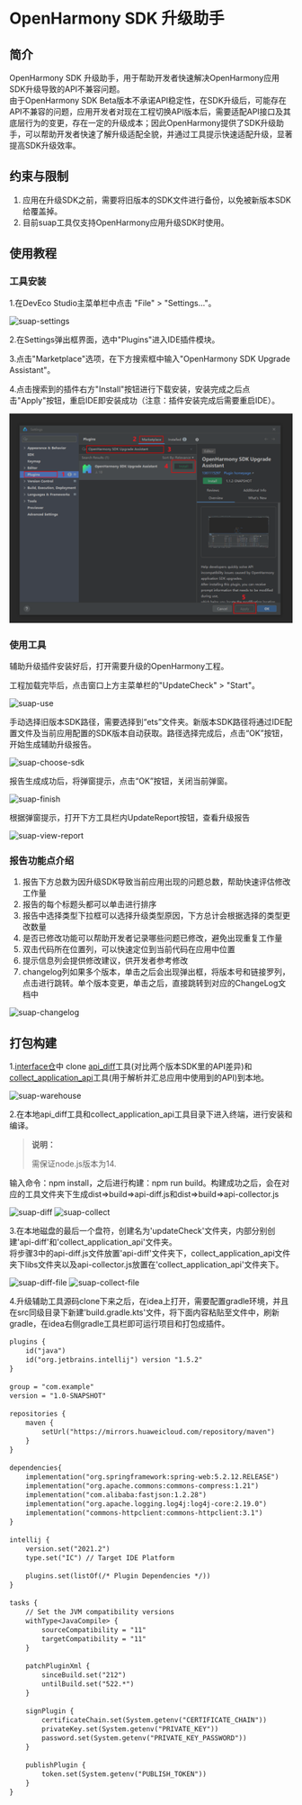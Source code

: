 # OpenHarmony SDK 升级助手
## 简介
OpenHarmony SDK 升级助手，用于帮助开发者快速解决OpenHarmony应用SDK升级导致的API不兼容问题。</br>
由于OpenHarmony SDK Beta版本不承诺API稳定性，在SDK升级后，可能存在API不兼容的问题，应用开发者对现在工程切换API版本后，需要适配API接口及其底层行为的变更，存在一定的升级成本；因此OpenHarmony提供了SDK升级助手，可以帮助开发者快速了解升级适配全貌，并通过工具提示快速适配升级，显著提高SDK升级效率。

## 约束与限制
1. 应用在升级SDK之前，需要将旧版本的SDK文件进行备份，以免被新版本SDK给覆盖掉。
2. 目前suap工具仅支持OpenHarmony应用升级SDK时使用。

## 使用教程

### 工具安装
1.在DevEco Studio主菜单栏中点击 "File" > "Settings..."。

![suap-settings](figures/suap-settings.png)

2.在Settings弹出框界面，选中"Plugins"进入IDE插件模块。

3.点击"Marketplace"选项，在下方搜索框中输入"OpenHarmony SDK Upgrade Assistant"。

4.点击搜索到的插件右方"Install"按钮进行下载安装，安装完成之后点击"Apply"按钮，重启IDE即安装成功（注意：插件安装完成后需要重启IDE）。

![suap-install](figures/suap-install.png)

### 使用工具

辅助升级插件安装好后，打开需要升级的OpenHarmony工程。

工程加载完毕后，点击窗口上方主菜单栏的"UpdateCheck" > "Start"。

![suap-use](figures/suap-use.png)

手动选择旧版本SDK路径，需要选择到“ets”文件夹。新版本SDK路径将通过IDE配置文件及当前应用配置的SDK版本自动获取。路径选择完成后，点击“OK”按钮，开始生成辅助升级报告。

![suap-choose-sdk](figures/suap-choose-sdk.png)

报告生成成功后，将弹窗提示，点击“OK”按钮，关闭当前弹窗。

![suap-finish](figures/suap-finish.png)

根据弹窗提示，打开下方工具栏内UpdateReport按钮，查看升级报告

![suap-view-report](figures/suap-view-report.png)

### 报告功能点介绍

1. 报告下方总数为因升级SDK导致当前应用出现的问题总数，帮助快速评估修改工作量
2. 报告的每个标题头都可以单击进行排序
3. 报告中选择类型下拉框可以选择升级类型原因，下方总计会根据选择的类型更改数量
4. 是否已修改功能可以帮助开发者记录哪些问题已修改，避免出现重复工作量
5. 双击代码所在位置列，可以快速定位到当前代码在应用中位置
6. 提示信息列会提供修改建议，供开发者参考修改
7. changelog列如果多个版本，单击之后会出现弹出框，将版本号和链接罗列，点击进行跳转。单个版本变更，单击之后，直接跳转到对应的ChangeLog文档中

![suap-changelog](figures/suap-changelog.png)

## 打包构建

1.[interface仓](https://gitee.com/openharmony/interface_sdk-js/tree/master/build-tools)中 clone [api_diff](https://gitee.com/openharmony/interface_sdk-js/tree/master/build-tools/api_diff)工具(对比两个版本SDK里的API差异)和[collect_application_api](https://gitee.com/openharmony/interface_sdk-js/tree/master/build-tools/collect_application_api)工具(用于解析并汇总应用中使用到的API)到本地。

![suap-warehouse](figures/suap-warehouse.png)

2.在本地api_diff工具和collect_application_api工具目录下进入终端，进行安装和编译。

> **说明：**
>
> 需保证node.js版本为14.
>

输入命令：npm install，之后进行构建：npm run build。构建成功之后，会在对应的工具文件夹下生成dist=>build=>api-diff.js和dist=>build=>api-collector.js

![suap-diff](figures/suap-diff.png)
![suap-collect](figures/suap-collect.png)

3.在本地磁盘的最后一个盘符，创建名为'updateCheck'文件夹，内部分别创建'api-diff'和'collect_application_api'文件夹。</br>将步骤3中的api-diff.js文件放置'api-diff'文件夹下，collect_application_api文件夹下libs文件夹以及api-collector.js放置在'collect_application_api'文件夹下。

![suap-diff-file](figures/suap-diff-file.png)
![suap-collect-file](figures/suap-collect-file.png)

4.升级辅助工具源码clone下来之后，在idea上打开，需要配置gradle环境，并且在src同级目录下新建'build.gradle.kts'文件，将下面内容粘贴至文件中，刷新gradle，在idea右侧gradle工具栏即可运行项目和打包成插件。
```lombok.config
plugins {
    id("java")
    id("org.jetbrains.intellij") version "1.5.2"
}

group = "com.example"
version = "1.0-SNAPSHOT"

repositories {
    maven {
        setUrl("https://mirrors.huaweicloud.com/repository/maven")
    }
}

dependencies{
    implementation("org.springframework:spring-web:5.2.12.RELEASE")
    implementation("org.apache.commons:commons-compress:1.21")
    implementation("com.alibaba:fastjson:1.2.28")
    implementation("org.apache.logging.log4j:log4j-core:2.19.0")
    implementation("commons-httpclient:commons-httpclient:3.1")
}

intellij {
    version.set("2021.2")
    type.set("IC") // Target IDE Platform

    plugins.set(listOf(/* Plugin Dependencies */))
}

tasks {
    // Set the JVM compatibility versions
    withType<JavaCompile> {
        sourceCompatibility = "11"
        targetCompatibility = "11"
    }

    patchPluginXml {
        sinceBuild.set("212")
        untilBuild.set("522.*")
    }

    signPlugin {
        certificateChain.set(System.getenv("CERTIFICATE_CHAIN"))
        privateKey.set(System.getenv("PRIVATE_KEY"))
        password.set(System.getenv("PRIVATE_KEY_PASSWORD"))
    }

    publishPlugin {
        token.set(System.getenv("PUBLISH_TOKEN"))
    }
}


```